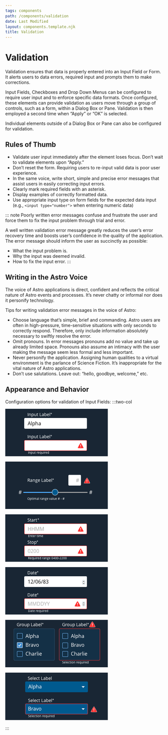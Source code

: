 ```yaml
---
tags: components
path: /components/validation
date: Last Modified
layout: components.template.njk
title: Validation
---
```


# Validation

Validation ensures that data is properly entered into an Input Field or Form. It alerts users to data errors, required input and prompts them to make corrections.

Input Fields, Checkboxes and Drop Down Menus can be configured to require user input and to enforce specific data formats. Once configured, these elements can provide validation as users move through a group of controls, such as a form, within a Dialog Box or Pane. Validation is then employed a second time when “Apply” or “OK” is selected.

Individual elements outside of a Dialog Box or Pane can also be configured for validation.

## Rules of Thumb

- Validate user input immediately after the element loses focus. Don’t wait to validate elements upon “Apply.”
- Don’t reset the form. Requiring users to re-input valid data is poor user experience.
- In the same voice, write short, simple and precise error messages that assist users in easily correcting input errors.
- Clearly mark required fields with an asterisk.
- Display examples of correctly formatted data.
- Use appropriate input type on form fields for the expected data input (e.g., `<input type="number">` when entering numeric data)

::: note Poorly written error messages confuse and frustrate the user and force them to fix the input problem through trial and error.

A well written validation error message greatly reduces the user’s error recovery time and boosts user’s confidence in the quality of the application. The error message should inform the user as succinctly as possible:

- What the input problem is.
- Why the input was deemed invalid.
- How to fix the input error.
  :::

## Writing in the Astro Voice

The voice of Astro applications is direct, confident and reflects the critical nature of Astro events and processes. It’s never chatty or informal nor does it personify technology.

Tips for writing validation error messages in the voice of Astro:

- Choose language that’s simple, brief and commanding. Astro users are often in high-pressure, time-sensitive situations with only seconds to correctly respond. Therefore, only include information absolutely necessary to swiftly resolve the error.
- Omit pronouns. In error messages pronouns add no value and take up already limited space. Pronouns also assume an intimacy with the user making the message seem less formal and less important.
- Never personify the application. Assigning human qualities to a virtual environment is the parlance of Science Fiction. It’s inappropriate for the vital nature of Astro applications.
- Don’t use salutations. Leave out: “hello, goodbye, welcome,” etc.

## Appearance and Behavior

Configuration options for validation of Input Fields:
:::two-col

![Required Input - user must enter some text. If no text is entered, a warning icon and optional instructional text is shown.](/img/components/val-required-input.png 'Required Input - user must enter some text. If no text is entered, a warning icon and optional instructional text is shown.')

![Numeric Range - input must be a number within a specific range. Non-numeric characters and out-of-range values are indicated with a warning icon and optional instructional text.](/img/components/val-numeric-range.png 'Numeric Range - input must be a number within a specific range. Non-numeric characters and out-of-range values are indicated with a warning icon and optional instructional text.')

![Time - input must be a valid time. Text that cannot be recognized as a valid time is indicated with a warning icon and optional instructional text.](/img/components/val-time.png 'Time - input must be a valid time. Text that cannot be recognized as a valid time is indicated with a warning icon and optional instructional text.')

![Date - input must be a valid date. Text that cannot be recognized as a valid date is indicated with a warning icon and optional instructional text.](/img/components/val-date.png 'Date - input must be a valid date. Text that cannot be recognized as a valid date is indicated with a warning icon and optional instructional text.')

![Checkboxes can be configured to require input, where at least one item in a group must be selected.](/img/components/val-group-checkbox.png 'Checkboxes can be configured to require input, where at least one item in a group must be selected.')

![Drop Down Menus can be configured to require input, where at least one item in the menu must be selected.](/img/components/val-dropdown-input.png 'Drop Down Menus can be configured to require input, where at least one item in the menu must be selected.')

:::
